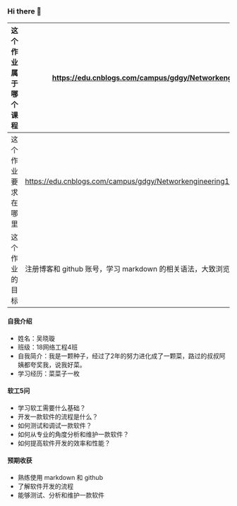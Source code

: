 ### Hi there 👋

<!--
**Yichacha/Yichacha** is a ✨ _special_ ✨ repository because its `README.md` (this file) appears on your GitHub profile.

Here are some ideas to get you started:

- 🔭 I’m currently working on ...
- 🌱 I’m currently learning ...
- 👯 I’m looking to collaborate on ...
- 🤔 I’m looking for help with ...
- 💬 Ask me about ...
- 📫 How to reach me: ...
- 😄 Pronouns: ...
- ⚡ Fun fact: ...
-->

| 这个作业属于哪个课程 | https://edu.cnblogs.com/campus/gdgy/Networkengineering1834 |
| ----------------- |--------------- |
| 这个作业要求在哪里| https://edu.cnblogs.com/campus/gdgy/Networkengineering1834/homework/11147 |
| 这个作业的目标 | 注册博客和 github 账号，学习 markdown 的相关语法，大致浏览并理解软件工程导论 |

#### 自我介绍
* 姓名：吴晓璇
* 班级：18网络工程4班
* 自我简介：我是一颗种子，经过了2年的努力进化成了一颗菜，路过的叔叔阿姨都夸奖我，说我好菜。
* 学习经历：菜菜子一枚

#### 软工5问
* 学习软工需要什么基础？
* 开发一款软件的流程是什么？
* 如何测试和调试一款软件？
* 如何从专业的角度分析和维护一款软件？
* 如何提高软件开发的效率和性能？

#### 预期收获
* 熟练使用 markdown 和 github
* 了解软件开发的流程
* 能够测试、分析和维护一款软件
